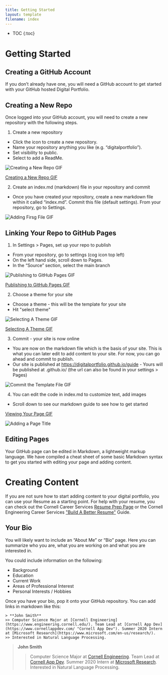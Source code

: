 ```yaml
---
title: Getting Started
layout: template
filename: index
--- 
```


* TOC
{:toc}

# Getting Started

## Creating a GitHub Account

If you don’t already have one, you will need a GitHub account to get started with your GitHub hosted Digital Portfolio.

## Creating a New Repo

Once logged into your GitHub account, you will need to create a new repository with the following steps.
1. Create a new repository
- Click the icon to create a new repository.
- Name your repository anything you like (e.g. “digitalportfolio”).
- Set visibility to public.
- Select to add a ReadMe.

![Creating a New Repo GIF](https://user-images.githubusercontent.com/22283357/127796247-9e583a6a-d438-4f83-a90e-c7ebbd016c31.gif)



[Creating a New Repo GIF](https://user-images.githubusercontent.com/22283357/126868712-9e824e2d-270d-4302-9b9a-158ba2a476fa.gif)


2. Create an index.md (markdown) file in your repository and commit
- Once you have created your repository, create a new markdown file within it called “index.md”. Commit this file (default settings).
From your repository, go to Settings.

![Adding Firsg File GIF](https://user-images.githubusercontent.com/22283357/126868743-39709a5f-090d-44c3-bd6c-364f3ecfde14.gif)



## Linking Your Repo to GitHub Pages

1. In Settings > Pages, set up your repo to publish
- From your repository, go to settings (cog icon top left)
- On the left hand side, scroll down to Pages.
- In the “Source” section, select the main branch

![Publishing to GitHub Pages GIF](https://user-images.githubusercontent.com/22283357/127796757-dbc19f69-742a-4013-bffd-6f52899ea300.gif)

[Publishing to GitHub Pages GIF](https://user-images.githubusercontent.com/22283357/126868848-45a19ed9-3e25-49e2-a065-3f95a6110a23.gif)

2. Choose a theme for your site
- Choose a theme - this will be the template for your site
- Hit "select theme"

![Selecting A Theme GIF](https://user-images.githubusercontent.com/22283357/127797171-3362af09-464c-4204-8938-d89c103a6cc2.gif)

[Selecting A Theme GIF](https://user-images.githubusercontent.com/22283357/126868961-43d3fead-8fd3-4cad-b825-8feac8612e1f.gif)


3. Commit - your site is now online
- You are now on the markdown file which is the basis of your site. This is what you can later edit to add content to your site. For now, you can go ahead and commit to publish.
- Our site is published at https://digitalportfolio.github.io/guide - Yours will be published at <yourgithubusername>.github.io/<repositoryname> (the url can also be found in your settings > Pages)

![Commit the Template File GIF](https://user-images.githubusercontent.com/22283357/126868764-7118795c-2416-48f5-a59b-efc289690974.gif)
  
4. You can edit the code in index.md to customize text, add images
- Scroll down to see our markdown guide to see how to get started


[Viewing Your Page GIF](https://user-images.githubusercontent.com/22283357/126868853-cd5e5ad2-b131-4319-837d-93adffbc4589.gif)

![Adding a Page Title](https://user-images.githubusercontent.com/22283357/127797700-070a4c1e-dc7c-4bd7-866d-963c5865243e.gif)

## Editing Pages

Your GitHub page can be edited in Markdown, a lightweight markup language. We have compiled a cheat sheet of some basic Markdown syntax to get you started with editing your page and adding content. 


# Creating Content

If you are not sure how to start adding content to your digital portfolio, you can use your Resume as a starting point. For help with your resume, you can check out the Cornell Career Services [Resume Prep Page](https://scl.cornell.edu/get-involved/career-services/resumes-and-interview-prep/resumes) or the Cornell Engineering Career Services ["Build A Better Resume"](https://www.engineering.cornell.edu/sites/default/files/departments/career%20services/Build%20A%20Better%20Resume-%20Technical-%20Fall%202017.ppt) Guide.

## Your Bio

You will likely want to include an “About Me” or “Bio” page. Here you can summarize who you are, what you are working on and what you are interested in.

You could include information on the following:
- Background
- Education
- Current Work
- Areas of Professional Interest
- Personal Interests / Hobbies 

Once you have your bio, pop it onto your GitHub repository. You can add links in markdown like this:
```
> **John Smith**
>> Computer Science Major at [Cornell Engineering](https://www.engineering.cornell.edu/). Team Lead at [Cornell App Dev](https://www.cornellappdev.com/ "Cornell App Dev"). Summer 2020 Intern at [Microsoft Research](https://www.microsoft.com/en-us/research/).
>> Interested in Natural Language Processing.
```
> **John Smith**
>> Computer Science Major at [Cornell Engineering](https://www.engineering.cornell.edu/). Team Lead at [Cornell App Dev](https://www.cornellappdev.com/ "Cornell App Dev"). Summer 2020 Intern at [Microsoft Research](https://www.microsoft.com/en-us/research/).
>> Interested in Natural Language Processing.





